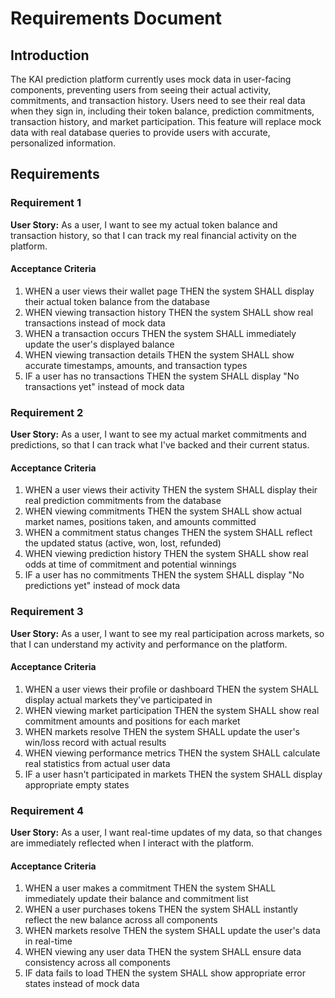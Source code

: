 # Requirements Document

## Introduction

The KAI prediction platform currently uses mock data in user-facing components, preventing users from seeing their actual activity, commitments, and transaction history. Users need to see their real data when they sign in, including their token balance, prediction commitments, transaction history, and market participation. This feature will replace mock data with real database queries to provide users with accurate, personalized information.

## Requirements

### Requirement 1

**User Story:** As a user, I want to see my actual token balance and transaction history, so that I can track my real financial activity on the platform.

#### Acceptance Criteria

1. WHEN a user views their wallet page THEN the system SHALL display their actual token balance from the database
2. WHEN viewing transaction history THEN the system SHALL show real transactions instead of mock data
3. WHEN a transaction occurs THEN the system SHALL immediately update the user's displayed balance
4. WHEN viewing transaction details THEN the system SHALL show accurate timestamps, amounts, and transaction types
5. IF a user has no transactions THEN the system SHALL display "No transactions yet" instead of mock data

### Requirement 2

**User Story:** As a user, I want to see my actual market commitments and predictions, so that I can track what I've backed and their current status.

#### Acceptance Criteria

1. WHEN a user views their activity THEN the system SHALL display their real prediction commitments from the database
2. WHEN viewing commitments THEN the system SHALL show actual market names, positions taken, and amounts committed
3. WHEN a commitment status changes THEN the system SHALL reflect the updated status (active, won, lost, refunded)
4. WHEN viewing prediction history THEN the system SHALL show real odds at time of commitment and potential winnings
5. IF a user has no commitments THEN the system SHALL display "No predictions yet" instead of mock data

### Requirement 3

**User Story:** As a user, I want to see my real participation across markets, so that I can understand my activity and performance on the platform.

#### Acceptance Criteria

1. WHEN a user views their profile or dashboard THEN the system SHALL display actual markets they've participated in
2. WHEN viewing market participation THEN the system SHALL show real commitment amounts and positions for each market
3. WHEN markets resolve THEN the system SHALL update the user's win/loss record with actual results
4. WHEN viewing performance metrics THEN the system SHALL calculate real statistics from actual user data
5. IF a user hasn't participated in markets THEN the system SHALL display appropriate empty states

### Requirement 4

**User Story:** As a user, I want real-time updates of my data, so that changes are immediately reflected when I interact with the platform.

#### Acceptance Criteria

1. WHEN a user makes a commitment THEN the system SHALL immediately update their balance and commitment list
2. WHEN a user purchases tokens THEN the system SHALL instantly reflect the new balance across all components
3. WHEN markets resolve THEN the system SHALL update the user's data in real-time
4. WHEN viewing any user data THEN the system SHALL ensure data consistency across all components
5. IF data fails to load THEN the system SHALL show appropriate error states instead of mock data